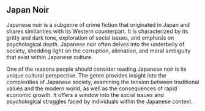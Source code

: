 ## Japan Noir

Japanese noir is a subgenre of crime fiction that originated in Japan and shares similarities with its Western counterpart. It is characterized by its gritty and dark tone, exploration of social issues, and emphasis on psychological depth. Japanese noir often delves into the underbelly of society, shedding light on the corruption, alienation, and moral ambiguity that exist within Japanese culture.

One of the reasons people should consider reading Japanese noir is its unique cultural perspective. The genre provides insight into the complexities of Japanese society, examining the tension between traditional values and the modern world, as well as the consequences of rapid economic growth. It offers a window into the social issues and psychological struggles faced by individuals within the Japanese context.